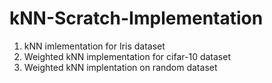 # kNN-Scratch-Implementation

1. kNN imlementation for Iris dataset
2. Weighted kNN implementation for cifar-10 dataset
3. Weighted kNN implentation on random dataset
